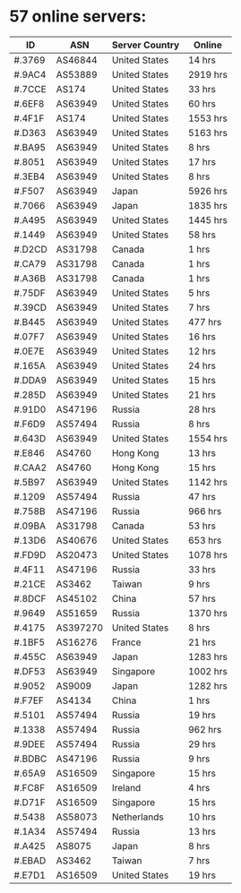 # 57 online servers:

| ID | ASN | Server Country | Online |
| ------ | ------ | ------ | ------ |
| #.3769 | AS46844 | United States | 14 hrs |
| #.9AC4 | AS53889 | United States | 2919 hrs |
| #.7CCE | AS174 | United States | 33 hrs |
| #.6EF8 | AS63949 | United States | 60 hrs |
| #.4F1F | AS174 | United States | 1553 hrs |
| #.D363 | AS63949 | United States | 5163 hrs |
| #.BA95 | AS63949 | United States | 8 hrs |
| #.8051 | AS63949 | United States | 17 hrs |
| #.3EB4 | AS63949 | United States | 8 hrs |
| #.F507 | AS63949 | Japan | 5926 hrs |
| #.7066 | AS63949 | Japan | 1835 hrs |
| #.A495 | AS63949 | United States | 1445 hrs |
| #.1449 | AS63949 | United States | 58 hrs |
| #.D2CD | AS31798 | Canada | 1 hrs |
| #.CA79 | AS31798 | Canada | 1 hrs |
| #.A36B | AS31798 | Canada | 1 hrs |
| #.75DF | AS63949 | United States | 5 hrs |
| #.39CD | AS63949 | United States | 7 hrs |
| #.B445 | AS63949 | United States | 477 hrs |
| #.07F7 | AS63949 | United States | 16 hrs |
| #.0E7E | AS63949 | United States | 12 hrs |
| #.165A | AS63949 | United States | 24 hrs |
| #.DDA9 | AS63949 | United States | 15 hrs |
| #.285D | AS63949 | United States | 21 hrs |
| #.91D0 | AS47196 | Russia | 28 hrs |
| #.F6D9 | AS57494 | Russia | 8 hrs |
| #.643D | AS63949 | United States | 1554 hrs |
| #.E846 | AS4760 | Hong Kong | 13 hrs |
| #.CAA2 | AS4760 | Hong Kong | 15 hrs |
| #.5B97 | AS63949 | United States | 1142 hrs |
| #.1209 | AS57494 | Russia | 47 hrs |
| #.758B | AS47196 | Russia | 966 hrs |
| #.09BA | AS31798 | Canada | 53 hrs |
| #.13D6 | AS40676 | United States | 653 hrs |
| #.FD9D | AS20473 | United States | 1078 hrs |
| #.4F11 | AS47196 | Russia | 33 hrs |
| #.21CE | AS3462 | Taiwan | 9 hrs |
| #.8DCF | AS45102 | China | 57 hrs |
| #.9649 | AS51659 | Russia | 1370 hrs |
| #.4175 | AS397270 | United States | 8 hrs |
| #.1BF5 | AS16276 | France | 21 hrs |
| #.455C | AS63949 | Japan | 1283 hrs |
| #.DF53 | AS63949 | Singapore | 1002 hrs |
| #.9052 | AS9009 | Japan | 1282 hrs |
| #.F7EF | AS4134 | China | 1 hrs |
| #.5101 | AS57494 | Russia | 19 hrs |
| #.1338 | AS57494 | Russia | 962 hrs |
| #.9DEE | AS57494 | Russia | 29 hrs |
| #.BDBC | AS47196 | Russia | 9 hrs |
| #.65A9 | AS16509 | Singapore | 15 hrs |
| #.FC8F | AS16509 | Ireland | 4 hrs |
| #.D71F | AS16509 | Singapore | 15 hrs |
| #.5438 | AS58073 | Netherlands | 10 hrs |
| #.1A34 | AS57494 | Russia | 13 hrs |
| #.A425 | AS8075 | Japan | 8 hrs |
| #.EBAD | AS3462 | Taiwan | 7 hrs |
| #.E7D1 | AS16509 | United States | 19 hrs |

